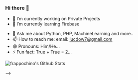 ### Hi there 👋

<!--
**frappochino/frappochino** is a ✨ _special_ ✨ repository because its `README.md` (this file) appears on your GitHub profile.-->


- 🔭 I’m currently working on Private Projects
- 🌱 I’m currently learning Firebase
<!--- 👯 I’m looking to collaborate on -->
<!--- 🤔 I’m looking for help with ...-->
- 💬 Ask me about Python, PHP, MachineLearning and more..
- 📫 How to reach me: email: lucdow7@gmail.com
- 😄 Pronouns: Him/He...
- ⚡ Fun fact: True + True = 2...

<img align="center" src="https://github-readme-stats.vercel.app/api?username=frappochino&include_all_commits=true&count_private=true&show_icons=true&line_height=20&title_color=fdff01&icon_color=2234AE&text_color=D3D3D3&bg_color=0,000000,130F40" alt="frappochino's Github Stats">

<div>
    <script src="https://cdnjs.cloudflare.com/ajax/libs/p5.js/0.9.0/p5.js"></script>
    <script src="https://cdnjs.cloudflare.com/ajax/libs/p5.js/0.9.0/addons/p5.dom.min.js"></script>
    <script src="https://cdnjs.cloudflare.com/ajax/libs/p5.js/0.9.0/addons/p5.sound.min.js"></script>
    <script src="https://code.jquery.com/jquery-1.12.4.min.js"></script>
</div>

<div class="frame">
    <script class="center" src="projectilemotion/scripts/sketch.js"></script>
    <script src="projectilemotion/scripts/projectile.js"></script>
    <script src="projectilemotion/scripts/sliders.js"></script>
    <script src="projectilemotion/scripts/inputs.js"></script>
</div>

-->

